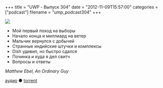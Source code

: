 +++
title = "UWP - Выпуск 304"
date = "2012-11-09T15:57:00"
categories = ["podcast"]
filename = "ump_podcast304"
+++

![](https://podcast.umputun.com/images/uwp/uwp304.jpg)

- Мой первый поход на выборы
- Начало конца и миллиард на ветер
- Мальчик вернулся с добычей
- Странные индийские штучки и комплексы
- Dish удивил, но быстро сдался
- Починка и куда я дел свитч
- Вопросы и ответы

_Matthew Ebel, An Ordinary Guy_

[аудио](https://podcast.umputun.com/media/ump_podcast304.mp3) ● [torrent](http://archive.rucast.net/uwp/media/ump_podcast304.mp3.torrent)

<audio src="https://podcast.umputun.com/media/ump_podcast304.mp3" preload="none"></audio>